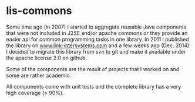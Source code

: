 lis-commons
=============

Some time ago (in 2007) I started to aggregate reusable Java components that were not included in J2SE and/or apache commons or they provide an easier api for common programming tasks in one library.
In 2011 I published the library on www.link-intersystems.com and a few weeks ago (Dec. 2014) I decided to migrate this library from svn to git and make it available under the apache license 2.0 on github.

Some of the components are the result of projects that I worked on and some are rather academic.

All components come with unit tests and the complete library has a very high coverage (> 90%).
